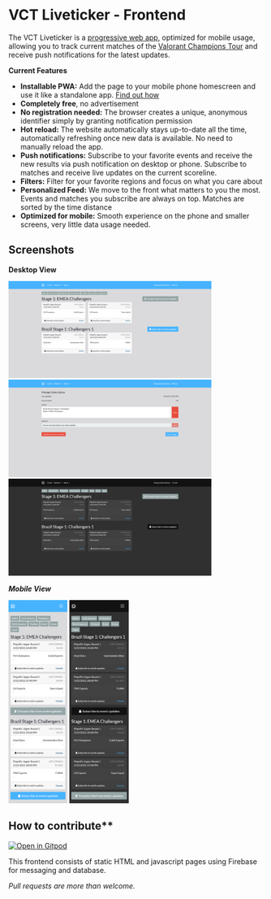 # VCT Liveticker - Frontend

The VCT Liveticker is a [progressive web app](https://en.wikipedia.org/wiki/Progressive_web_application), optimized for mobile usage, 
allowing you to track current matches of the [Valorant Champions Tour](https://www.vct.gg/) and receive push notifications for the latest updates.

**Current Features**
* **Installable PWA:** Add the page to your mobile phone homescreen and use it like a standalone app. [Find out how](https://browserhow.com/how-to-add-to-home-screen-shortcut-links-with-chrome-android/)
* **Completely free**, no advertisement
* **No registration needed:** The browser creates a unique, anonymous identifier simply by granting notification permission
* **Hot reload:** The website automatically stays up-to-date all the time, automatically refreshing once new data is available. No need to manually reload the app.
* **Push notifications:** Subscribe to your favorite events and receive the new results via push notification on desktop or phone. Subscribe to matches and receive live updates on the current scoreline.
* **Filters:** Filter for your favorite regions and focus on what you care about
* **Personalized Feed:** We move to the front what matters to you the most. Events and matches you subscribe are always on top. Matches are sorted by the time distance 
* **Optimized for mobile:** Smooth experience on the phone and smaller screens, very little data usage needed.

## Screenshots

**Desktop View**

<img alt="Event Overview in Light Mode" src="https://raw.githubusercontent.com/JamesCullum/vct-liveticker/main/.github/light-1.png" width="400"/> <img alt="Subscription Management Dashboard in Light Mode" src="https://raw.githubusercontent.com/JamesCullum/vct-liveticker/main/.github/light-2.png" width="400"/> <img alt="Event Overview in Dark Mode" src="https://raw.githubusercontent.com/JamesCullum/vct-liveticker/main/.github/dark-1.png" width="400"/>

***Mobile View***

<img alt="Mobile Event Overview in Light Mode" src="https://raw.githubusercontent.com/JamesCullum/vct-liveticker/main/.github/mobile-light-1.png" height="400"/> <img alt="Mobile Event Overview in Dark Mode" src="https://raw.githubusercontent.com/JamesCullum/vct-liveticker/main/.github/mobile-dark-1.png" height="400"/>

## How to contribute**

[![Open in Gitpod](https://gitpod.io/button/open-in-gitpod.svg)](https://gitpod.io/#https://github.com/JamesCullum/vct-liveticker)

This frontend consists of static HTML and javascript pages using Firebase for messaging and database.

*Pull requests are more than welcome.*


